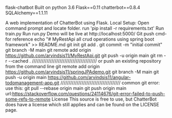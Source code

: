 flask-chatbot
Built on python 3.6 Flask==0.11 chatterbot==0.8.4 SQLAlchemy==1.1.11

A web implementation of ChatterBot using Flask.
Local Setup:
Open command prompt and locate folder. run 'pip install -r requirements.txt'
Run train.py
Run run.py
Demo will be live at http://localhost:5000/
Git push cmd- for reference
echo "# MyRestApi all crud operations using spring boot framework" >> README.md
git init
git add .
git commit -m "initial commit"
git branch -M main
git remote add origin https://github.com/arvindsis11/MyRestApi.git
git push -u origin main
git rm -r --cached .
////////////////////////////////////////
or push an existing repository from the command line
git remote add origin https://github.com/arvindsis11/springJPAdemo.git
git branch -M main
git push -u origin main
https://github.com/arvindsis11/angular-todomanagement-app.git
/////////////////////////////////////
common git error:
use this:
git pull --rebase origin main
git push origin main
url:https://stackoverflow.com/questions/24114676/git-error-failed-to-push-some-refs-to-remote
License
This source is free to use, but ChatterBot does have a license which still applies and can be found on the LICENSE page.
